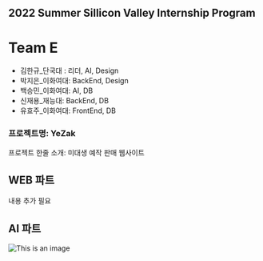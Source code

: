 ## 2022 Summer Sillicon Valley Internship Program

# Team E
- 김한규_단국대 : 리더, AI, Design
- 박지은_이화여대: BackEnd, Design
- 백승민_이화여대: AI, DB
- 신재용_재능대: BackEnd, DB
- 유효주_이화여대: FrontEnd, DB

### 프로젝트명: YeZak
프로젝트 한줄 소개: 미대생 예작 판매 웹사이트

## WEB 파트
내용 추가 필요

## AI 파트
![This is an image](https://s3.us-west-2.amazonaws.com/secure.notion-static.com/b5b8ac07-9ea8-47c7-9db3-182adc0c2a24/Untitled.png?X-Amz-Algorithm=AWS4-HMAC-SHA256&X-Amz-Content-Sha256=UNSIGNED-PAYLOAD&X-Amz-Credential=AKIAT73L2G45EIPT3X45%2F20220728%2Fus-west-2%2Fs3%2Faws4_request&X-Amz-Date=20220728T041002Z&X-Amz-Expires=86400&X-Amz-Signature=380999e2f6c7399225af2792c85408750e87463599f04c4a6010114f5c590358&X-Amz-SignedHeaders=host&response-content-disposition=filename%20%3D"Untitled.png"&x-id=GetObject)


<!--

**Here are some ideas to get you started:**

🙋‍♀️ A short introduction - what is your organization all about?
🌈 Contribution guidelines - how can the community get involved?
👩‍💻 Useful resources - where can the community find your docs? Is there anything else the community should know?
🍿 Fun facts - what does your team eat for breakfast?
🧙 Remember, you can do mighty things with the power of [Markdown](https://docs.github.com/github/writing-on-github/getting-started-with-writing-and-formatting-on-github/basic-writing-and-formatting-syntax)
-->
